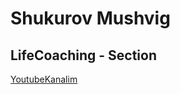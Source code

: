 # Shukurov Mushvig
## LifeCoaching - Section

[YoutubeKanalim](https://www.youtube.com/channel/UCv1cilRYda9e8_07YWn4pIg)